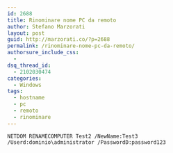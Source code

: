 ```yaml
---
id: 2688
title: Rinominare nome PC da remoto
author: Stefano Marzorati
layout: post
guid: http://marzorati.co/?p=2688
permalink: /rinominare-nome-pc-da-remoto/
authorsure_include_css:
  - 
dsq_thread_id:
  - 2102030474
categories:
  - Windows
tags:
  - hostname
  - pc
  - remoto
  - rinominare
---
```

`NETDOM RENAMECOMPUTER Test2 /NewName:Test3 /Userd:dominio\administrator /PasswordD:password123`